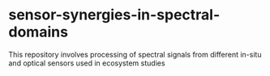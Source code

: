 # sensor-synergies-in-spectral-domains
This repository involves processing of spectral signals from different in-situ and optical sensors used in ecosystem studies
